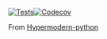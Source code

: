 [![Tests](https://github.com/oertr/hypermodern-python/actions/workflows/tests.yml/badge.svg)](https://github.com/oertr/hypermodern-python/actions/workflows/tests.yml)[![Codecov](https://codecov.io/gh/oertr/hypermodern-python/branch/main/graph/badge.svg)](https://codecov.io/gh/oertr/hypermodern-python)

From [Hypermodern-python](https://cjolowicz.github.io/posts/hypermodern-python-01-setup/)

